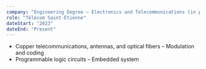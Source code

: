 ```yaml
---
company: "Engineering Degree – Electronics and Telecommunications (in progress)"
role: "Télécom Saint-Étienne"
dateStart: "2023"
dateEnd: "Present"
---
```


- Copper telecommunications, antennas, and optical fibers – Modulation and coding
- Programmable logic circuits – Embedded system
